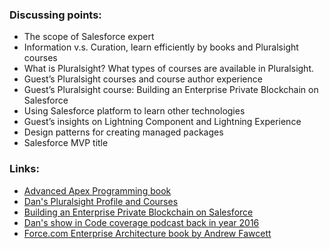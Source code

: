 ### Discussing points:

- The scope of Salesforce expert
- Information v.s. Curation, learn efficiently by books and Pluralsight courses
- What is Pluralsight? What types of courses are available in Pluralsight.
- Guest’s Pluralsight courses and course author experience
- Guest’s Pluralsight course: Building an Enterprise Private Blockchain on Salesforce
- Using Salesforce platform to learn other technologies
- Guest’s insights on Lightning Component and Lightning Experience
- Design patterns for creating managed packages
- Salesforce MVP title

### Links:

- [Advanced Apex Programming book](http://advancedapex.com/)
- [Dan's Pluralsight Profile and Courses](https://app.pluralsight.com/profile/author/dan-appleman)
- [Building an Enterprise Private Blockchain on Salesforce](https://app.pluralsight.com/library/courses/salesforce-enterprise-building-private-blockchain/table-of-contents)
- [Dan's show in Code coverage podcast back in year 2016](https://www.codecoverage.org/2016/04/)
- [Force.com Enterprise Architecture book by Andrew Fawcett](https://www.amazon.com/Force-com-Enterprise-Architecture-Andrew-Fawcett/dp/1782172998/ref=mt_paperback)

